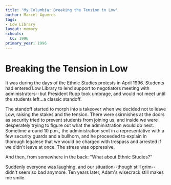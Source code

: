 ```yaml
---
title: 'My Columbia: Breaking the Tension in Low'
author: Marcel Agueros
tags:
- Low Library
layout: memory
schools:
  CC: 1996
primary_year: 1996
---
```

# Breaking the Tension in Low

It was during the days of the Ethnic Studies protests in April 1996. Students had entered Low Library to lend support to negotiators meeting with administrators--but President Rupp took umbrage, and would not meet until the students left...a classic standoff.

The standoff started to morph into a takeover when we decided not to leave Low, raising the stakes and the tension. There were skirmishes at the doors as security tried to prevent students from joining us, and inside we were desperately trying to figure out what the administration would do next. Sometime around 10 p.m., the administration sent in a representative with a few security guards and a bullhorn, and he proceeded to explain in thorough legalese that we would be charged with trespass and arrested if we didn't leave at once. The stress was oppressive.

And then, from somewhere in the back: "What about Ethnic Studies?"

Suddenly everyone was laughing, and our situation--though still grim--didn't seem so bad anymore. Ten years later, Adam's wisecrack still makes me smile.
